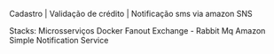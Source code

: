 Cadastro | Validação de crédito | Notificação sms via amazon SNS

Stacks: 
Microsserviços
Docker
Fanout Exchange - Rabbit Mq
Amazon Simple Notification Service 
